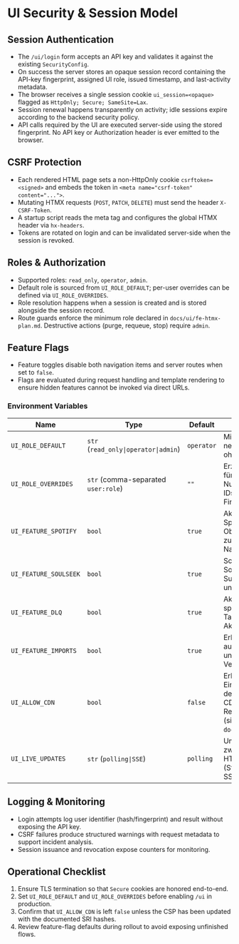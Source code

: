 # UI Security & Session Model

## Session Authentication
- The `/ui/login` form accepts an API key and validates it against the existing `SecurityConfig`.
- On success the server stores an opaque session record containing the API-key fingerprint, assigned UI role, issued timestamp, and last-activity metadata.
- The browser receives a single session cookie `ui_session=<opaque>` flagged as `HttpOnly; Secure; SameSite=Lax`.
- Session renewal happens transparently on activity; idle sessions expire according to the backend security policy.
- API calls required by the UI are executed server-side using the stored fingerprint. No API key or Authorization header is ever emitted to the browser.

## CSRF Protection
- Each rendered HTML page sets a non-HttpOnly cookie `csrftoken=<signed>` and embeds the token in `<meta name="csrf-token" content="...">`.
- Mutating HTMX requests (`POST`, `PATCH`, `DELETE`) must send the header `X-CSRF-Token`.
- A startup script reads the meta tag and configures the global HTMX header via `hx-headers`.
- Tokens are rotated on login and can be invalidated server-side when the session is revoked.

## Roles & Authorization
- Supported roles: `read_only`, `operator`, `admin`.
- Default role is sourced from `UI_ROLE_DEFAULT`; per-user overrides can be defined via `UI_ROLE_OVERRIDES`.
- Role resolution happens when a session is created and is stored alongside the session record.
- Route guards enforce the minimum role declared in `docs/ui/fe-htmx-plan.md`. Destructive actions (purge, requeue, stop) require `admin`.

## Feature Flags
- Feature toggles disable both navigation items and server routes when set to `false`.
- Flags are evaluated during request handling and template rendering to ensure hidden features cannot be invoked via direct URLs.

### Environment Variables
| Name | Type | Default | Wirkung |
|------|------|---------|---------|
| `UI_ROLE_DEFAULT` | `str` (`read_only\|operator\|admin`) | `operator` | Mindestrolle für neue Sessions ohne Override. |
| `UI_ROLE_OVERRIDES` | `str` (comma-separated `user:role`) | `""` | Erzwingt Rollen für konkrete Nutzer-IDs/API-Key-Fingerprints. |
| `UI_FEATURE_SPOTIFY` | `bool` | `true` | Aktiviert die Spotify-Oberfläche und zugehörige Navigation. |
| `UI_FEATURE_SOULSEEK` | `bool` | `true` | Schaltet Soulseek-Suche, Queue und Jobs frei. |
| `UI_FEATURE_DLQ` | `bool` | `true` | Aktiviert DLQ-spezifische Tabellen und Aktionen. |
| `UI_FEATURE_IMPORTS` | `bool` | `true` | Erlaubt Zugriff auf `/ui/imports` und Upload-Verarbeitung. |
| `UI_ALLOW_CDN` | `bool` | `false` | Erlaubt Einbindung definierter CDN-Ressourcen (siehe `docs/ui/csp.md`). |
| `UI_LIVE_UPDATES` | `str` (`polling\|SSE`) | `polling` | Umschaltung zwischen HTMX-Polling (Standard) und SSE-Stream. |

## Logging & Monitoring
- Login attempts log user identifier (hash/fingerprint) and result without exposing the API key.
- CSRF failures produce structured warnings with request metadata to support incident analysis.
- Session issuance and revocation expose counters for monitoring.

## Operational Checklist
1. Ensure TLS termination so that `Secure` cookies are honored end-to-end.
2. Set `UI_ROLE_DEFAULT` and `UI_ROLE_OVERRIDES` before enabling `/ui` in production.
3. Confirm that `UI_ALLOW_CDN` is left `false` unless the CSP has been updated with the documented SRI hashes.
4. Review feature-flag defaults during rollout to avoid exposing unfinished flows.
